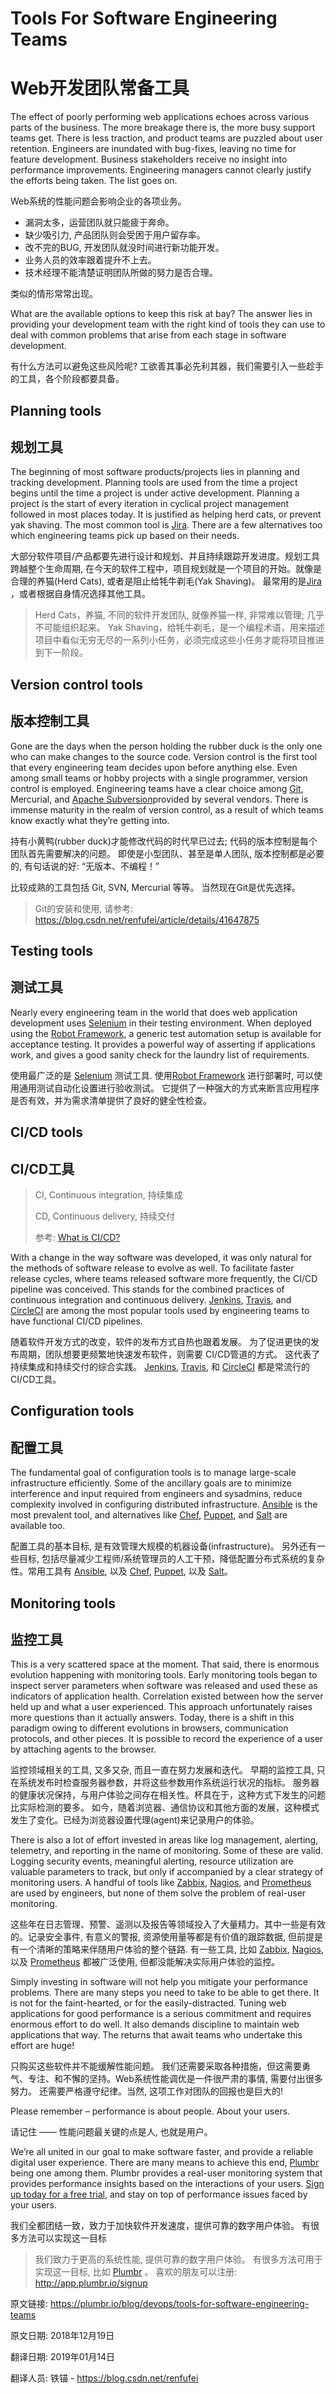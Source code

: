 # Tools For Software Engineering Teams

# Web开发团队常备工具

The effect of poorly performing web applications echoes across various parts of the business. The more breakage there is, the more busy support teams get. There is less traction, and product teams are puzzled about user retention. Engineers are inundated with bug-fixes, leaving no time for feature development. Business stakeholders receive no insight into performance improvements. Engineering managers cannot clearly justify the efforts being taken. The list goes on. 


Web系统的性能问题会影响企业的各项业务。 

- 漏洞太多，运营团队就只能疲于奔命。 
- 缺少吸引力, 产品团队则会受困于用户留存率。
- 改不完的BUG, 开发团队就没时间进行新功能开发。
- 业务人员的效率跟着提升不上去。
- 技术经理不能清楚证明团队所做的努力是否合理。

类似的情形常常出现。

What are the available options to keep this risk at bay? The answer lies in providing your development team with the right kind of tools they can use to deal with common problems that arise from each stage in software development.

有什么方法可以避免这些风险呢? 工欲善其事必先利其器，我们需要引入一些趁手的工具，各个阶段都要具备。

## Planning tools

## 规划工具

The beginning of most software products/projects lies in planning and tracking development. Planning tools are used from the time a project begins until the time a project is under active development. Planning a project is the start of every iteration in cyclical project management followed in most places today. It is justified as helping herd cats, or prevent yak shaving. The most common tool is [Jira](https://www.atlassian.com/software/jira). There are a few alternatives too which engineering teams pick up based on their needs. 


大部分软件项目/产品都要先进行设计和规划、并且持续跟踪开发进度。规划工具跨越整个生命周期, 在今天的软件工程中，项目规划就是一个项目的开始。就像是合理的养猫(Herd Cats), 或者是阻止给牦牛剃毛(Yak Shaving)。 最常用的是[Jira](https://www.atlassian.com/software/jira) ，或者根据自身情况选择其他工具。

> Herd Cats，养猫, 不同的软件开发团队, 就像养猫一样, 非常难以管理; 几乎不可能组织起来。
> Yak Shaving，给牦牛剃毛，是一个编程术语，用来描述项目中看似无穷无尽的一系列小任务，必须完成这些小任务才能将项目推进到下一阶段。

## Version control tools

## 版本控制工具

Gone are the days when the person holding the rubber duck is the only one who can make changes to the source code. Version control is the first tool that every engineering team decides upon before anything else. Even among small teams or hobby projects with a single programmer, version control is employed. Engineering teams have a clear choice among [Git](https://git-scm.com/), Mercurial, and [Apache Subversion](https://subversion.apache.org/)provided by several vendors. There is immense maturity in the realm of version control, as a result of which teams know exactly what they’re getting into.

持有小黄鸭(rubber duck)才能修改代码的时代早已过去; 代码的版本控制是每个团队首先需要解决的问题。 即使是小型团队、甚至是单人团队, 版本控制都是必要的, 有句话说的好: “无版本、不编程！” 

比较成熟的工具包括 Git, SVN, Mercurial 等等。 当然现在Git是优先选择。

> Git的安装和使用, 请参考: <https://blog.csdn.net/renfufei/article/details/41647875>


## Testing tools

## 测试工具

Nearly every engineering team in the world that does web application development uses [Selenium](https://www.seleniumhq.org/) in their testing environment. When deployed using the [Robot Framework](http://robotframework.org/), a generic test automation setup is available for acceptance testing. It provides a powerful way of asserting if applications work, and gives a good sanity check for the laundry list of requirements. 


使用最广泛的是 [Selenium](https://www.seleniumhq.org/) 测试工具. 使用[Robot Framework](http://robotframework.org/) 进行部署时, 可以使用通用测试自动化设置进行验收测试。 它提供了一种强大的方式来断言应用程序是否有效，并为需求清单提供了良好的健全性检查。

## CI/CD tools

## CI/CD工具

> CI, Continuous integration, 持续集成
>
> CD, Continuous delivery, 持续交付
>
> 参考: [What is CI/CD?](https://www.infoworld.com/article/3271126/ci-cd/what-is-cicd-continuous-integration-and-continuous-delivery-explained.html) 

With a change in the way software was developed, it was only natural for the methods of software release to evolve as well. To facilitate faster release cycles, where teams released software more frequently, the CI/CD pipeline was conceived. This stands for the combined practices of continuous integration and continuous delivery. [Jenkins](https://jenkins.io/), [Travis](https://travis-ci.org/), and [CircleCI](https://circleci.com/) are among the most popular tools used by engineering teams to have functional CI/CD pipelines.

随着软件开发方式的改变，软件的发布方式自热也跟着发展。 为了促进更快的发布周期，团队想要更频繁地快速发布软件，则需要 CI/CD管道的方式。 这代表了持续集成和持续交付的综合实践。 [Jenkins](https://jenkins.io/), [Travis](https://travis-ci.org/), 和 [CircleCI](https://circleci.com/) 都是常流行的CI/CD工具。

## Configuration tools

## 配置工具

The fundamental goal of configuration tools is to manage large-scale infrastructure efficiently. Some of the ancillary goals are to minimize interference and input required from engineers and sysadmins, reduce complexity involved in configuring distributed infrastructure. [Ansible](https://www.ansible.com/) is the most prevalent tool, and alternatives like [Chef](https://www.chef.io/chef/), [Puppet](https://puppet.com/), and [Salt](https://www.saltstack.com/) are available too.

配置工具的基本目标, 是有效管理大规模的机器设备(infrastructure)。 另外还有一些目标, 包括尽量减少工程师/系统管理员的人工干预，降低配置分布式系统的复杂性。常用工具有 [Ansible](https://www.ansible.com/), 以及 [Chef](https://www.chef.io/chef/), [Puppet](https://puppet.com/), 以及 [Salt](https://www.saltstack.com/)。

## Monitoring tools

## 监控工具

This is a very scattered space at the moment. That said, there is enormous evolution happening with monitoring tools. Early monitoring tools began to inspect server parameters when software was released and used these as indicators of application health. Correlation existed between how the server held up and what a user experienced. This approach unfortunately raises more questions than it actually answers. Today, there is a shift in this paradigm owing to different evolutions in browsers, communication protocols, and other pieces. It is possible to record the experience of a user by attaching agents to the browser. 


监控领域相关的工具, 又多又杂, 而且一直在努力发展和迭代。
早期的监控工具, 只在系统发布时检查服务器参数，并将这些参数用作系统运行状况的指标。
服务器的健康状况保持，与用户体验之间存在相关性。杯具在于，这种方式下发生的问题比实际检测的要多。 
如今，随着浏览器、通信协议和其他方面的发展，这种模式发生了变化。已经为浏览器设置代理(agent)来记录用户的体验。

There is also a lot of effort invested in areas like log management, alerting, telemetry, and reporting in the name of monitoring. Some of these are valid. Logging security events, meaningful alerting, resource utilization are valuable parameters to track, but only if accompanied by a clear strategy of monitoring users. A handful of tools like [Zabbix](https://www.zabbix.com/), [Nagios](https://www.nagios.org/), and [Prometheus](https://prometheus.io/) are used by engineers, but none of them solve the problem of real-user monitoring.


这些年在日志管理、预警、遥测以及报告等领域投入了大量精力。其中一些是有效的。记录安全事件, 有意义的警报, 资源使用量等都是有价值的跟踪数据, 但前提是有一个清晰的策略来伴随用户体验的整个链路. 有一些工具, 比如 [Zabbix](https://www.zabbix.com/), [Nagios](https://www.nagios.org/), 以及 [Prometheus](https://prometheus.io/) 都被广泛使用, 但都没能解决实际用户体验的监控。

Simply investing in software will not help you mitigate your performance problems. There are many steps you need to take to be able to get there. It is not for the faint-hearted, or for the easily-distracted. Tuning web applications for good performance is a serious commitment and requires enormous effort to do well. It also demands discipline to maintain web applications that way. The returns that await teams who undertake this effort are huge!


只购买这些软件并不能缓解性能问题。 我们还需要采取各种措施，但这需要勇气、专注、和不懈的坚持。Web系统性能调优是一件很严肃的事情, 需要付出很多努力。 还需要严格遵守纪律。当然, 这项工作对团队的回报也是巨大的!

Please remember – performance is about people. About your users.

请记住 —— 性能问题最关键的点是人, 也就是用户。

We’re all united in our goal to make software faster, and provide a reliable digital user experience. There are many means to achieve this end, [Plumbr](https://www.plumbr.io/) being one among them. Plumbr provides a real-user monitoring system that provides performance insights based on the interactions of your users. [Sign up today for a free trial](http://app.plumbr.io/signup), and stay on top of performance issues faced by your users.

我们全都团结一致，致力于加快软件开发速度，提供可靠的数字用户体验。 有很多方法可以实现这一目标

> 我们致力于更高的系统性能, 提供可靠的数字用户体验。 有很多方法可用于实现这一目标, 比如 [Plumbr](https://www.plumbr.io/) 。 喜欢的朋友可以注册: <http://app.plumbr.io/signup>


原文链接: <https://plumbr.io/blog/devops/tools-for-software-engineering-teams>

原文日期: 2018年12月19日

翻译日期: 2019年01月14日

翻译人员: 铁锚 - <https://blog.csdn.net/renfufei>

